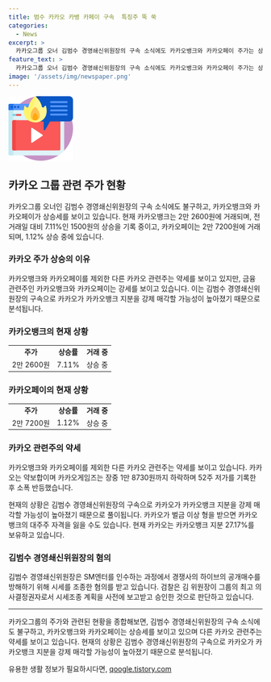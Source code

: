 ```yaml
---
title: 범수 카카오 카뱅 카페이 구속  특징주 뚝 쑥
categories:
  - News
excerpt: >
  카카오그룹 오너 김범수 경영쇄신위원장의 구속 소식에도 카카오뱅크와 카카오페이 주가는 상승세를 보이고 있음. 다른 카카오 관련주는 약세를 보이는 가운데, 금융 관련주만이 강세를 보이는 이유는 카카오가 카카오뱅크 지분을 강제 매각할 가능성이 높아졌기 때문. 김 위원장은 SM엔터 인수과정에서 시세를 조종한 혐의를 받고, 구속 영장이 발부되었지만 그 자신은 불법 행위를 지시하거나 용인한 적이 없다고 주장 중. (문장 길이: 140자)
feature_text: >
  카카오그룹 오너 김범수 경영쇄신위원장의 구속 소식에도 카카오뱅크와 카카오페이 주가는 상승세를 보이고 있음. 다른 카카오 관련주는 약세를 보이는 가운데, 금융 관련주만이 강세를 보이는 이유는 카카오가 카카오뱅크 지분을 강제 매각할 가능성이 높아졌기 때문. 김 위원장은 SM엔터 인수과정에서 시세를 조종한 혐의를 받고, 구속 영장이 발부되었지만 그 자신은 불법 행위를 지시하거나 용인한 적이 없다고 주장 중. (문장 길이: 140자)
image: '/assets/img/newspaper.png'
---
```


<p><img src="/assets/img/news.png" alt="rentncar 속보" /></p>

<h2 data-ke-size="size26">카카오 그룹 관련 주가 현황</h2>

<p data-ke-size="size16">카카오그룹 오너인 김범수 경영쇄신위원장의 구속 소식에도 불구하고, 카카오뱅크와 카카오페이가 상승세를 보이고 있습니다. 현재 카카오뱅크는 2만 2600원에 거래되며, 전 거래일 대비 7.11%인 1500원의 상승을 기록 중이고, 카카오페이는 2만 7200원에 거래되며, 1.12% 상승 중에 있습니다.</p>

<h3 data-ke-size="size24">카카오 주가 상승의 이유</h3>

<p data-ke-size="size16">카카오뱅크와 카카오페이를 제외한 다른 카카오 관련주는 약세를 보이고 있지만, 금융 관련주인 카카오뱅크와 카카오페이는 강세를 보이고 있습니다. 이는 김범수 경영쇄신위원장의 구속으로 카카오가 카카오뱅크 지분을 강제 매각할 가능성이 높아졌기 때문으로 분석됩니다.</p>

<h3 data-ke-size="size24">카카오뱅크의 현재 상황</h3>

<table>
    <tbody>
        <tr>
            <td style="text-align: center; height: 17px;"><b>주가</b></td>
            <td style="text-align: center; height: 17px;"><b>상승률</b></td>
            <td style="text-align: center; height: 17px;"><b>거래 중</b></td>
        </tr>
        <tr>
            <td style="text-align: center; height: 17px;">2만 2600원</td>
            <td style="text-align: center; height: 17px;">7.11%</td>
            <td style="text-align: center; height: 17px;">상승 중</td>
        </tr>
    </tbody>
</table>

<h3 data-ke-size="size24">카카오페이의 현재 상황</h3>

<table>
    <tbody>
        <tr>
            <td style="text-align: center; height: 17px;"><b>주가</b></td>
            <td style="text-align: center; height: 17px;"><b>상승률</b></td>
            <td style="text-align: center; height: 17px;"><b>거래 중</b></td>
        </tr>
        <tr>
            <td style="text-align: center; height: 17px;">2만 7200원</td>
            <td style="text-align: center; height: 17px;">1.12%</td>
            <td style="text-align: center; height: 17px;">상승 중</td>
        </tr>
    </tbody>
</table>

<h3 data-ke-size="size24">카카오 관련주의 약세</h3>

<p data-ke-size="size16">카카오뱅크와 카카오페이를 제외한 다른 카카오 관련주는 약세를 보이고 있습니다. 카카오는 약보합이며 카카오게임즈는 장중 1만 8730원까지 하락하며 52주 저가를 기록한 후 소폭 반등했습니다.</p>

<p data-ke-size="size16">현재의 상황은 김범수 경영쇄신위원장의 구속으로 카카오가 카카오뱅크 지분을 강제 매각할 가능성이 높아졌기 때문으로 풀이됩니다. 카카오가 벌금 이상 형을 받으면 카카오뱅크의 대주주 자격을 잃을 수도 있습니다. 현재 카카오는 카카오뱅크 지분 27.17%를 보유하고 있습니다.</p>

<h3 data-ke-size="size24">김범수 경영쇄신위원장의 혐의</h3>

<p data-ke-size="size16">김범수 경영쇄신위원장은 SM엔터를 인수하는 과정에서 경쟁사의 하이브의 공개매수를 방해하기 위해 시세를 조종한 혐의를 받고 있습니다. 검찰은 김 위원장이 그룹의 최고 의사결정권자로서 시세조종 계획을 사전에 보고받고 승인한 것으로 판단하고 있습니다.</p>

<hr>

<p data-ke-size="size16">카카오그룹의 주가와 관련된 현황을 종합해보면, 김범수 경영쇄신위원장의 구속 소식에도 불구하고, 카카오뱅크와 카카오페이는 상승세를 보이고 있으며 다른 카카오 관련주는 약세를 보이고 있습니다. 현재의 상황은 김범수 경영쇄신위원장의 구속으로 카카오가 카카오뱅크 지분을 강제 매각할 가능성이 높아졌기 때문으로 분석됩니다.</p>
유용한 생활 정보가 필요하시다면, <a href="https://qoogle.tistory.com" rel="dofollow">qoogle.tistory.com</a>


